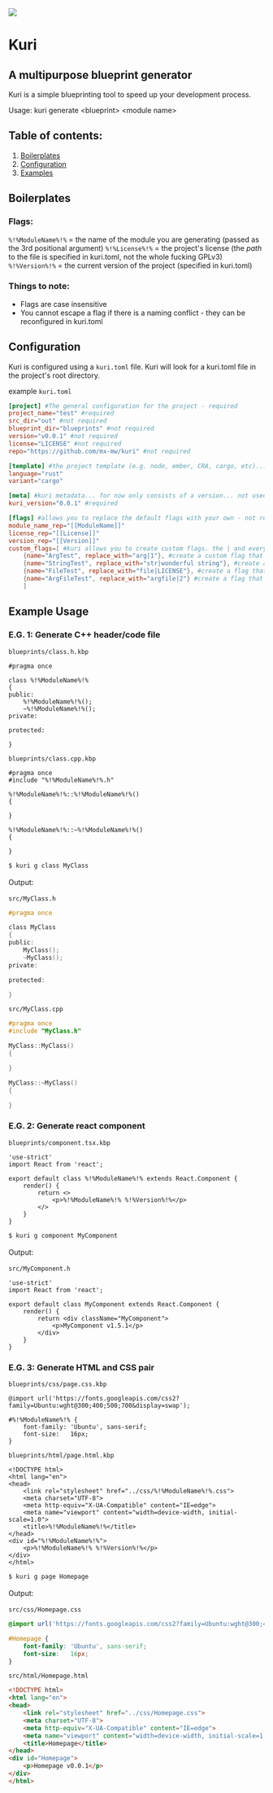 <img src="https://www.code-inspector.com/project/25868/status/svg"></img>
# Kuri
## A multipurpose blueprint generator
Kuri is a simple blueprinting tool to speed up your development process.

Usage: kuri generate \<blueprint> \<module name>

Table of contents:
------------------
1. [Boilerplates](#Boilerplates)
2. [Configuration](#Configuration)
3. [Examples](#Examples)

Boilerplates
------------

### Flags:
`%!%ModuleName%!%` = the name of the module you are generating (passed as the 3rd positional argument)
`%!%License%!%`    = the project's license (the *path* to the file is specified in kuri.toml, not the whole fucking GPLv3)
`%!%Version%!%`    = the current version of the project (specified in kuri.toml)

### Things to note:
- Flags are case insensitive
- You cannot escape a flag if there is a naming conflict - they can be reconfigured in kuri.toml


Configuration
-------------
Kuri is configured using a `kuri.toml` file. Kuri will look for a kuri.toml file in the project's root directory.<br>

example `kuri.toml`
```toml
[project] #The general configuration for the project - required
project_name="test" #required
src_dir="out" #not required
blueprint_dir="blueprints" #not required
version="v0.0.1" #not required
license="LICENSE" #not required
repo="https://github.com/mx-mw/kuri" #not required

[template] #the project template (e.g. node, ember, CRA, cargo, etc)... not used for now - not required
language="rust" 
variant="cargo"

[meta] #kuri metadata... for now only consists of a version... not used for now - required
kuri_version="0.0.1" #required

[flags] #allows you to replace the default flags with your own - not required
module_name_rep="[[ModuleName]]"
license_rep="[[License]]"
version_rep="[[Version]]"
custom_flags=[ #kuri allows you to create custom flags. the | and everything before it is ignored
    {name="ArgTest", replace_with="arg|1"}, #create a custom flag that is replaced by a positional argument (counting from 1). This example would replace %!%ArgTest%!% with the first positional argument passed to kuri
    {name="StringTest", replace_with="str|wonderful string"}, #create a flag that is replaced by a string. This would replace %!%StringTest%!% with "wonderful string"
    {name="FileTest", replace_with="file|LICENSE"}, #create a flag that is replaced by the contents of a file. This example would replace %!%FileTest%!% with the contents of the LICENSE file
    {name="ArgFileTest", replace_with="argfile|2"} #create a flag that is replaced by the contents of a file specified with a positional argument. This example would replace %!%ArgFileTest%!% with the contents of a file specified with the second positional argument
    ]

```

Example Usage
-------------
### E.G. 1: Generate C++ header/code file
`blueprints/class.h.kbp`
```kbp
#pragma once

class %!%ModuleName%!% 
{
public:
    %!%ModuleName%!%();
    ~%!%ModuleName%!%();
private:

protected:

}
```

`blueprints/class.cpp.kbp`
```kbp
#pragma once
#include "%!%ModuleName%!%.h"

%!%ModuleName%!%::%!%ModuleName%!%() 
{

}

%!%ModuleName%!%::~%!%ModuleName%!%() 
{

}
```
`$ kuri g class MyClass` <br><br>
Output: <br><br>
`src/MyClass.h`
```h
#pragma once

class MyClass
{
public:
    MyClass();
    ~MyClass();
private:

protected:

}
```

`src/MyClass.cpp`
```cpp
#pragma once
#include "MyClass.h"

MyClass::MyClass() 
{

}

MyClass::~MyClass() 
{

}
```

### E.G. 2: Generate react component
`blueprints/component.tsx.kbp`
```kbp
'use-strict'
import React from 'react';

export default class %!%ModuleName%!% extends React.Component {
    render() {
        return <>
            <p>%!%ModuleName%!% %!%Version%!%</p>
        </>
    }
}
```

`$ kuri g component MyComponent` <br><br>
Output: <br><br>
`src/MyComponent.h`
```tsx
'use-strict'
import React from 'react';

export default class MyComponent extends React.Component {
    render() {
        return <div className="MyComponent">
            <p>MyComponent v1.5.1</p>
        </div>
    }
}
```

### E.G. 3: Generate HTML and CSS pair
`blueprints/css/page.css.kbp`
```kbp
@import url('https://fonts.googleapis.com/css2?family=Ubuntu:wght@300;400;500;700&display=swap');

#%!%ModuleName%!% {
    font-family: 'Ubuntu', sans-serif;
    font-size:   16px;
}
```

`blueprints/html/page.html.kbp`
```kbp
<!DOCTYPE html>
<html lang="en">
<head>
    <link rel="stylesheet" href="../css/%!%ModuleName%!%.css">
    <meta charset="UTF-8">
    <meta http-equiv="X-UA-Compatible" content="IE=edge">
    <meta name="viewport" content="width=device-width, initial-scale=1.0">
    <title>%!%ModuleName%!%</title>
</head>
<div id="%!%ModuleName%!%">
    <p>%!%ModuleName%!% %!%Version%!%</p>
</div>
</html>
```

`$ kuri g page Homepage` <br><br>
Output: <br><br>
`src/css/Homepage.css`
```css
@import url('https://fonts.googleapis.com/css2?family=Ubuntu:wght@300;400;500;700&display=swap');

#Homepage {
    font-family: 'Ubuntu', sans-serif;
    font-size:   16px;
}
```

`src/html/Homepage.html`
```html
<!DOCTYPE html>
<html lang="en">
<head>
    <link rel="stylesheet" href="../css/Homepage.css">
    <meta charset="UTF-8">
    <meta http-equiv="X-UA-Compatible" content="IE=edge">
    <meta name="viewport" content="width=device-width, initial-scale=1.0">
    <title>Homepage</title>
</head>
<div id="Homepage">
    <p>Homepage v0.0.1</p>
</div>
</html>
```